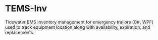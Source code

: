 # TEMS-Inv
Tidewater EMS Inventory management for emergency trailors (C#, WPF) used to track equipment location along with availability, expiration, and replacements
